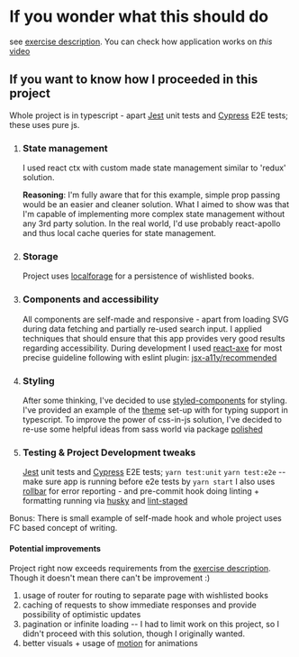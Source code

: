 # If you wonder what this should do

see [exercise description](https://github.com/DarkEye123/eBay-my-good-reads/blob/master/README_original.md).
You can check how application works on _this_ [video](https://github.com/DarkEye123/eBay-my-good-reads/raw/master/app_video.webm)

## If you want to know how I proceeded in this project

Whole project is in typescript - apart [Jest](https://jestjs.io/) unit tests and [Cypress](https://www.cypress.io/) E2E tests; these uses pure js.

1. ### State management

   I used react ctx with custom made state management similar to 'redux' solution.

   **Reasoning**:
   I'm fully aware that for this example, simple prop passing would be an easier and cleaner solution. What I aimed to show was that I'm capable of implementing more complex state management without any 3rd party solution. In the real world, I'd use probably react-apollo and thus local cache queries for state management.

2. ### Storage

   Project uses [localforage](https://localforage.github.io/localForage/) for a persistence of wishlisted books.

3. ### Components and accessibility

   All components are self-made and responsive - apart from loading SVG during data fetching and partially re-used search input. I applied techniques that should ensure that this app provides very good results regarding accessibility. During development I used [react-axe](https://github.com/dequelabs/react-axe) for most precise guideline following with eslint plugin: [jsx-a11y/recommended](https://github.com/jsx-eslint/eslint-plugin-jsx-a11y)

4. ### Styling

   After some thinking, I've decided to use [styled-components](https://styled-components.com/) for styling. I've provided an example of the [theme](https://github.com/DarkEye123/eBay-my-good-reads/blob/master/src/styled.d.ts) set-up with for typing support in typescript. To improve the power of css-in-js solution, I've decided to re-use some helpful ideas from sass world via package [polished](https://github.com/styled-components/polished)

5. ### Testing & Project Development tweaks

   [Jest](https://jestjs.io/) unit tests and [Cypress](https://www.cypress.io/) E2E tests;
   `yarn test:unit`
   `yarn test:e2e` -- make sure app is running before e2e tests by `yarn start`
   I also uses [rollbar](https://rollbar.com/) for error reporting - and pre-commit hook doing linting + formatting running via [husky](https://github.com/typicode/husky#readme) and [lint-staged](https://github.com/okonet/lint-staged)

Bonus:
There is small example of self-made hook and whole project uses FC based concept of writing.

#### Potential improvements

Project right now exceeds requirements from the [exercise description](https://github.com/DarkEye123/eBay-my-good-reads/blob/master/README_original.md). Though it doesn't mean
there can't be improvement :)

1. usage of router for routing to separate page with wishlisted books
2. caching of requests to show immediate responses and provide possibility of optimistic updates
3. pagination or infinite loading -- I had to limit work on this project, so I didn't proceed with this solution, though I originally wanted.
4. better visuals + usage of [motion](https://www.framer.com/api/motion/) for animations
